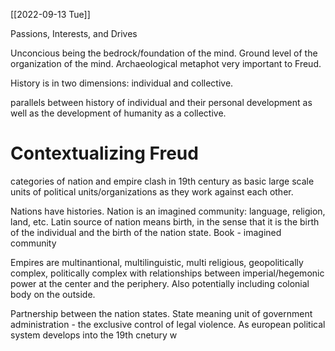 [[2022-09-13 Tue]]

Passions, Interests, and Drives

Unconcious being the bedrock/foundation of the mind.
Ground level of the organization of the mind.
Archaeological metaphot very important to Freud.

History is in two dimensions: individual and collective.

parallels between history of individual and their personal development as well as the development of humanity as a collective.

# Contextualizing Freud
categories of nation and empire clash in 19th century as basic large scale units of political units/organizations as they work against each other. 

Nations have histories. Nation is an imagined community: language, religion, land, etc.
Latin source of nation means birth, in the sense that it is the birth of the individual and the birth of the nation state.
Book - imagined community

Empires are multinantional, multilinguistic, multi religious, geopolitically complex, politically complex with relationships between imperial/hegemonic power at the center and the periphery. Also potentially including colonial body on the outside. 

Partnership between the nation states. State meaning unit of government administration - the exclusive control of legal violence. 
As european political system develops into the 19th cnetury w
